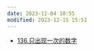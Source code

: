 ```yaml
---
date: 2023-12-04 10:55
modified: 2023-12-15 15:51
---
```


- [136.只出现一次的数字](https://leetcode.cn/problems/single-number/)
